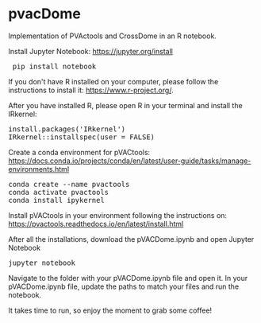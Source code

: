# pvacDome
Implementation of PVActools and CrossDome in an R notebook.

Install Jupyter Notebook: https://jupyter.org/install
<pre> pip install notebook </pre>

If you don't have R installed on your computer, please follow the instructions to install it: https://www.r-project.org/.

After you have installed R, please open R in your terminal and install the IRkernel:
<pre>install.packages('IRkernel')
IRkernel::installspec(user = FALSE) </pre>

Create a conda environment for pVACtools: https://docs.conda.io/projects/conda/en/latest/user-guide/tasks/manage-environments.html
<pre>conda create --name pvactools
conda activate pvactools
conda install ipykernel</pre>

Install pVACtools in your environment following the instructions on: https://pvactools.readthedocs.io/en/latest/install.html

After all the installations, download the pVACDome.ipynb and open Jupyter Notebook
<pre>jupyter notebook</pre>

Navigate to the folder with your pVACDome.ipynb file and open it. In your pVACDome.ipynb file, update the paths to match your files and run the notebook. 

It takes time to run, so enjoy the moment to grab some coffee!


